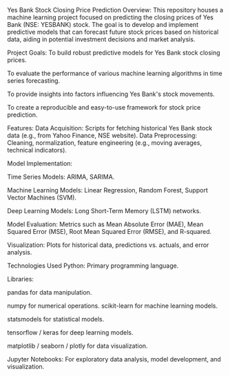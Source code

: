 Yes Bank Stock Closing Price Prediction
Overview:
This repository houses a machine learning project focused on predicting the closing prices of Yes Bank (NSE: YESBANK) stock. The goal is to develop and implement predictive models that can forecast future stock prices based on historical data, aiding in potential investment decisions and market analysis.

Project Goals:
To build robust predictive models for Yes Bank stock closing prices.

To evaluate the performance of various machine learning algorithms in time series forecasting.

To provide insights into factors influencing Yes Bank's stock movements.

To create a reproducible and easy-to-use framework for stock price prediction.

Features:
Data Acquisition: Scripts for fetching historical Yes Bank stock data (e.g., from Yahoo Finance, NSE website).
Data Preprocessing: Cleaning, normalization, feature engineering (e.g., moving averages, technical indicators).

Model Implementation:

Time Series Models: ARIMA, SARIMA.

Machine Learning Models: Linear Regression, Random Forest, Support Vector Machines (SVM).

Deep Learning Models: Long Short-Term Memory (LSTM) networks.

Model Evaluation: Metrics such as Mean Absolute Error (MAE), Mean Squared Error (MSE), Root Mean Squared Error (RMSE), and R-squared.

Visualization: Plots for historical data, predictions vs. actuals, and error analysis.

Technologies Used
Python: Primary programming language.

Libraries:

pandas for data manipulation.

numpy for numerical operations.
scikit-learn for machine learning models.

statsmodels for statistical models.

tensorflow / keras for deep learning models.

matplotlib / seaborn / plotly for data visualization.

Jupyter Notebooks: For exploratory data analysis, model development, and visualization.
